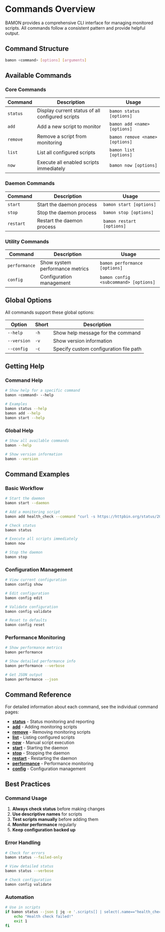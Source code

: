 # Commands Overview

BAMON provides a comprehensive CLI interface for managing monitored scripts. All commands follow a consistent pattern and provide helpful output.

## Command Structure

```bash
bamon <command> [options] [arguments]
```

## Available Commands

### Core Commands

| Command | Description | Usage |
|---------|-------------|-------|
| `status` | Display current status of all configured scripts | `bamon status [options]` |
| `add` | Add a new script to monitor | `bamon add <name> [options]` |
| `remove` | Remove a script from monitoring | `bamon remove <name> [options]` |
| `list` | List all configured scripts | `bamon list [options]` |
| `now` | Execute all enabled scripts immediately | `bamon now [options]` |

### Daemon Commands

| Command | Description | Usage |
|---------|-------------|-------|
| `start` | Start the daemon process | `bamon start [options]` |
| `stop` | Stop the daemon process | `bamon stop [options]` |
| `restart` | Restart the daemon process | `bamon restart [options]` |

### Utility Commands

| Command | Description | Usage |
|---------|-------------|-------|
| `performance` | Show system performance metrics | `bamon performance [options]` |
| `config` | Configuration management | `bamon config <subcommand> [options]` |

## Global Options

All commands support these global options:

| Option | Short | Description |
|--------|-------|-------------|
| `--help` | `-h` | Show help message for the command |
| `--version` | `-v` | Show version information |
| `--config` | `-c` | Specify custom configuration file path |

## Getting Help

### Command Help

```bash
# Show help for a specific command
bamon <command> --help

# Examples
bamon status --help
bamon add --help
bamon start --help
```

### Global Help

```bash
# Show all available commands
bamon --help

# Show version information
bamon --version
```

## Command Examples

### Basic Workflow

```bash
# Start the daemon
bamon start --daemon

# Add a monitoring script
bamon add health_check --command "curl -s https://httpbin.org/status/200" --interval 30

# Check status
bamon status

# Execute all scripts immediately
bamon now

# Stop the daemon
bamon stop
```

### Configuration Management

```bash
# View current configuration
bamon config show

# Edit configuration
bamon config edit

# Validate configuration
bamon config validate

# Reset to defaults
bamon config reset
```

### Performance Monitoring

```bash
# Show performance metrics
bamon performance

# Show detailed performance info
bamon performance --verbose

# Get JSON output
bamon performance --json
```

## Command Reference

For detailed information about each command, see the individual command pages:

- **[status](status.md)** - Status monitoring and reporting
- **[add](add.md)** - Adding monitoring scripts
- **[remove](remove.md)** - Removing monitoring scripts
- **[list](list.md)** - Listing configured scripts
- **[now](now.md)** - Manual script execution
- **[start](start.md)** - Starting the daemon
- **[stop](stop.md)** - Stopping the daemon
- **[restart](restart.md)** - Restarting the daemon
- **[performance](performance.md)** - Performance monitoring
- **[config](config.md)** - Configuration management

## Best Practices

### Command Usage

1. **Always check status** before making changes
2. **Use descriptive names** for scripts
3. **Test scripts manually** before adding them
4. **Monitor performance** regularly
5. **Keep configuration backed up**

### Error Handling

```bash
# Check for errors
bamon status --failed-only

# View detailed status
bamon status --verbose

# Check configuration
bamon config validate
```

### Automation

```bash
# Use in scripts
if bamon status --json | jq -e '.scripts[] | select(.name=="health_check" and .status=="failed")'; then
    echo "Health check failed!"
    exit 1
fi
```
